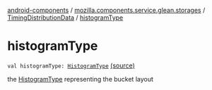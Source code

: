 [android-components](../../index.md) / [mozilla.components.service.glean.storages](../index.md) / [TimingDistributionData](index.md) / [histogramType](./histogram-type.md)

# histogramType

`val histogramType: `[`HistogramType`](../../mozilla.components.service.glean.private/-histogram-type/index.md) [(source)](https://github.com/mozilla-mobile/android-components/blob/master/components/service/glean/src/main/java/mozilla/components/service/glean/storages/TimingDistributionsStorageEngine.kt#L177)

the [HistogramType](../../mozilla.components.service.glean.private/-histogram-type/index.md) representing the bucket layout

